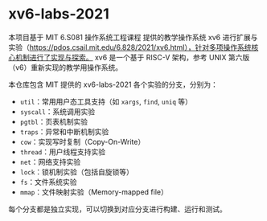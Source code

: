 # xv6-labs-2021

本项目基于 MIT 6.S081 操作系统工程课程 提供的教学操作系统 xv6 进行扩展与实验（https://pdos.csail.mit.edu/6.828/2021/xv6.html），针对多项操作系统核心机制进行了实现与探索。
xv6 是一个基于 RISC-V 架构，参考 UNIX 第六版（v6）重新实现的教学用操作系统。

本仓库包含 MIT 提供的 xv6-labs-2021 各个实验的分支，分别为：

- `util`：常用用户态工具支持（如 `xargs`, `find`, `uniq` 等）
- `syscall`：系统调用实验
- `pgtbl`：页表机制实验
- `traps`：异常和中断机制实验
- `cow`：实现写时复制（Copy-On-Write）
- `thread`：用户线程支持实验
- `net`：网络支持实验
- `lock`：锁机制实验（包括自旋锁等）
- `fs`：文件系统实验
- `mmap`：文件映射实验（Memory-mapped file）

每个分支都是独立实现，可以切换到对应分支进行构建、运行和测试。
